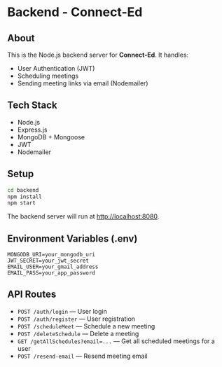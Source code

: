 # Backend - Connect-Ed

## About

This is the Node.js backend server for **Connect-Ed**. It handles:
- User Authentication (JWT)
- Scheduling meetings
- Sending meeting links via email (Nodemailer)

## Tech Stack

- Node.js
- Express.js
- MongoDB + Mongoose
- JWT
- Nodemailer

## Setup

```bash
cd backend
npm install
npm start
```

The backend server will run at [http://localhost:8080](http://localhost:8080).

## Environment Variables (.env)

```env
MONGODB_URI=your_mongodb_uri
JWT_SECRET=your_jwt_secret
EMAIL_USER=your_gmail_address
EMAIL_PASS=your_app_password
```

## API Routes

- `POST /auth/login` — User login
- `POST /auth/register` — User registration
- `POST /scheduleMeet` — Schedule a new meeting
- `POST /deleteSchedule` — Delete a meeting
- `GET /getAllSchedules?email=...` — Get all scheduled meetings for a user
- `POST /resend-email` — Resend meeting email